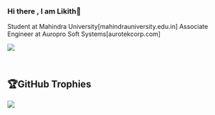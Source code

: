 ### Hi there , I am Likith👋

Student at Mahindra University[mahindrauniversity.edu.in]
Associate Engineer at Auropro Soft Systems[aurotekcorp.com]
<!-- ![Github stats](https://github-readme-stats.vercel.app/api?username=likith1908) -->


<!-- # 💻Tech Stack
![C](https://img.shields.io/badge/c-%2300599C.svg?style=plastic&logo=c&logoColor=white) ![Python](https://img.shields.io/badge/python-3670A0?style=plastic&logo=python&logoColor=ffdd54) ![NumPy](https://img.shields.io/badge/numpy-%23013243.svg?style=plastic&logo=numpy&logoColor=white) ![Pandas](https://img.shields.io/badge/pandas-%23150458.svg?style=plastic&logo=pandas&logoColor=white) ![Plotly](https://img.shields.io/badge/Plotly-%233F4F75.svg?style=plastic&logo=plotly&logoColor=white) ![PyTorch](https://img.shields.io/badge/PyTorch-%23EE4C2C.svg?style=plastic&logo=PyTorch&logoColor=white) ![scikit-learn](https://img.shields.io/badge/scikit--learn-%23F7931E.svg?style=plastic&logo=scikit-learn&logoColor=white) ![TensorFlow](https://img.shields.io/badge/TensorFlow-%23FF6F00.svg?style=plastic&logo=TensorFlow&logoColor=white) -->
<!-- # 📊GitHub Stats : -->
![](https://github-readme-stats.vercel.app/api?username=likith1908&theme=radical&hide_border=false&include_all_commits=true&count_private=true)<br/>

</br>
<!-- ![](https://github-readme-streak-stats.herokuapp.com/?user=likith1908&theme=radical&hide_border=false)<br/> -->
<!-- ![](https://github-readme-stats.vercel.app/api/top-langs/?username=likith1908&theme=radical&hide_border=false&include_all_commits=false&count_private=false&layout=compact) -->

## 🏆GitHub Trophies
![](https://github-trophies.vercel.app/?username=likith1908&theme=radical&no-frame=false&no-bg=false&margin-w=4)


<!--
**likith1908/likith1908** is a ✨ _special_ ✨ repository because its `README.md` (this file) appears on your GitHub profile.

Here are some ideas to get you started:

- 🔭 I’m currently working on ...
- 🌱 I’m currently learning ...
- 👯 I’m looking to collaborate on ...
- 🤔 I’m looking for help with ...
- 💬 Ask me about ...
- 📫 How to reach me: ...
- 😄 Pronouns: ...
- ⚡ Fun fact: ...
-->
